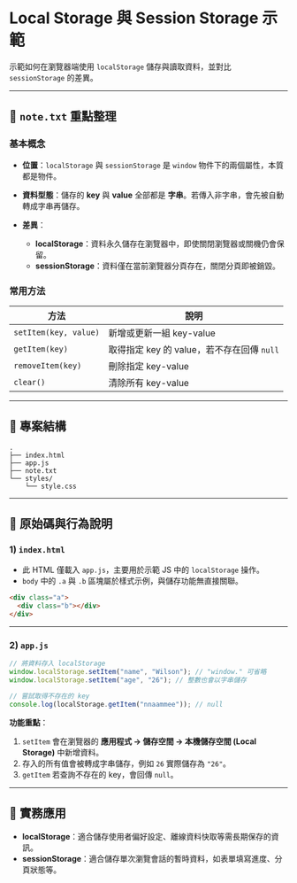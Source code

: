 # Local Storage 與 Session Storage 示範

示範如何在瀏覽器端使用 `localStorage` 儲存與讀取資料，並對比 `sessionStorage` 的差異。

---

## 📒 `note.txt` 重點整理

### 基本概念

- **位置**：`localStorage` 與 `sessionStorage` 是 `window` 物件下的兩個屬性，本質都是物件。
- **資料型態**：儲存的 **key** 與 **value** 全部都是 **字串**。若傳入非字串，會先被自動轉成字串再儲存。
- **差異**：

  - **localStorage**：資料永久儲存在瀏覽器中，即使關閉瀏覽器或關機仍會保留。
  - **sessionStorage**：資料僅在當前瀏覽器分頁存在，關閉分頁即被銷毀。

### 常用方法

| 方法                  | 說明                                       |
| --------------------- | ------------------------------------------ |
| `setItem(key, value)` | 新增或更新一組 key-value                   |
| `getItem(key)`        | 取得指定 key 的 value，若不存在回傳 `null` |
| `removeItem(key)`     | 刪除指定 key-value                         |
| `clear()`             | 清除所有 key-value                         |

---

## 📂 專案結構

```
.
├── index.html
├── app.js
├── note.txt
└── styles/
    └── style.css
```

---

## 🧩 原始碼與行為說明

### 1) `index.html`

- 此 HTML 僅載入 `app.js`，主要用於示範 JS 中的 `localStorage` 操作。
- `body` 中的 `.a` 與 `.b` 區塊屬於樣式示例，與儲存功能無直接關聯。

```html
<div class="a">
  <div class="b"></div>
</div>
```

---

### 2) `app.js`

```javascript
// 將資料存入 localStorage
window.localStorage.setItem("name", "Wilson"); // "window." 可省略
window.localStorage.setItem("age", "26"); // 整數也會以字串儲存

// 嘗試取得不存在的 key
console.log(localStorage.getItem("nnaammee")); // null
```

**功能重點**：

1. `setItem` 會在瀏覽器的 **應用程式 → 儲存空間 → 本機儲存空間 (Local Storage)** 中新增資料。
2. 存入的所有值會被轉成字串儲存，例如 `26` 實際儲存為 `"26"`。
3. `getItem` 若查詢不存在的 key，會回傳 `null`。

---

## 🔧 實務應用

- **localStorage**：適合儲存使用者偏好設定、離線資料快取等需長期保存的資訊。
- **sessionStorage**：適合儲存單次瀏覽會話的暫時資料，如表單填寫進度、分頁狀態等。
